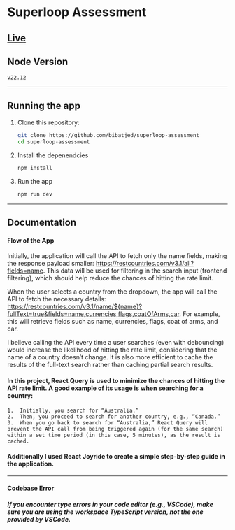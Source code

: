 # Superloop Assessment

## [Live](https://superloop-assessment.vercel.app)

## Node Version

```
v22.12
```

---

## Running the app

1. Clone this repository:

   ```bash
   git clone https://github.com/bibatjed/superloop-assessment
   cd superloop-assessment
   ```

2. Install the depenendcies
   ```bash
   npm install
   ```
3. Run the app
   ```bash
   npm run dev
   ```

---

## Documentation

#### Flow of the App

Initially, the application will call the API to fetch only the name fields, making the response payload smaller: https://restcountries.com/v3.1/all?fields=name. This data will be used for filtering in the search input (frontend filtering), which should help reduce the chances of hitting the rate limit.

When the user selects a country from the dropdown, the app will call the API to fetch the necessary details:
https://restcountries.com/v3.1/name/${name}?fullText=true&fields=name,currencies,flags,coatOfArms,car.
For example, this will retrieve fields such as name, currencies, flags, coat of arms, and car.

I believe calling the API every time a user searches (even with debouncing) would increase the likelihood of hitting the rate limit, considering that the name of a country doesn’t change. It is also more efficient to cache the results of the full-text search rather than caching partial search results.

#### In this project, React Query is used to minimize the chances of hitting the API rate limit. A good example of its usage is when searching for a country:

    1.	Initially, you search for “Australia.”
    2.	Then, you proceed to search for another country, e.g., “Canada.”
    3.	When you go back to search for “Australia,” React Query will prevent the API call from being triggered again (for the same search) within a set time period (in this case, 5 minutes), as the result is cached.

#### Additionally I used React Joyride to create a simple step-by-step guide in the application.

---

#### Codebase Error

##### If you encounter type errors in your code editor (e.g., VSCode), make sure you are using the workspace TypeScript version, not the one provided by VSCode.
